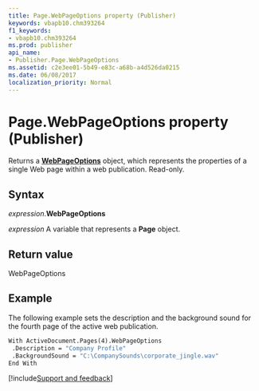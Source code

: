 ```yaml
---
title: Page.WebPageOptions property (Publisher)
keywords: vbapb10.chm393264
f1_keywords:
- vbapb10.chm393264
ms.prod: publisher
api_name:
- Publisher.Page.WebPageOptions
ms.assetid: c2e3ee01-5b49-e83c-a68b-a4d526da0215
ms.date: 06/08/2017
localization_priority: Normal
---
```



# Page.WebPageOptions property (Publisher)

Returns a  **[WebPageOptions](Publisher.WebPageOptions.md)** object, which represents the properties of a single Web page within a web publication. Read-only.


## Syntax

_expression_.**WebPageOptions**

 _expression_ A variable that represents a  **Page** object.


## Return value

WebPageOptions


## Example

The following example sets the description and the background sound for the fourth page of the active web publication.


```vb
With ActiveDocument.Pages(4).WebPageOptions 
 .Description = "Company Profile" 
 .BackgroundSound = "C:\CompanySounds\corporate_jingle.wav" 
End With 

```

[!include[Support and feedback](~/includes/feedback-boilerplate.md)]